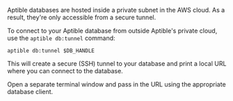 Aptible databases are hosted inside a private subnet in the AWS cloud. As a result, they're only accessible from a secure tunnel.

To connect to your Aptible database from outside Aptible's private cloud, use the `aptible db:tunnel` command:

    aptible db:tunnel $DB_HANDLE

This will create a secure (SSH) tunnel to your database and print a local URL where you can connect to the database.

Open a separate terminal window and pass in the URL using the appropriate database client. 
